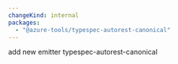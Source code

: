 ```yaml
---
changeKind: internal
packages:
  - "@azure-tools/typespec-autorest-canonical"
---
```


add new emitter typespec-autorest-canonical
